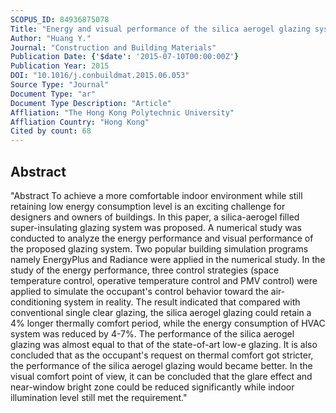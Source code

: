 ```yaml
---
SCOPUS_ID: 84936875078
Title: "Energy and visual performance of the silica aerogel glazing system in commercial buildings of Hong Kong"
Author: "Huang Y."
Journal: "Construction and Building Materials"
Publication Date: {'$date': '2015-07-10T00:00:00Z'}
Publication Year: 2015
DOI: "10.1016/j.conbuildmat.2015.06.053"
Source Type: "Journal"
Document Type: "ar"
Document Type Description: "Article"
Affliation: "The Hong Kong Polytechnic University"
Affliation Country: "Hong Kong"
Cited by count: 68
---
```


## Abstract
"Abstract To achieve a more comfortable indoor environment while still retaining low energy consumption level is an exciting challenge for designers and owners of buildings. In this paper, a silica-aerogel filled super-insulating glazing system was proposed. A numerical study was conducted to analyze the energy performance and visual performance of the proposed glazing system. Two popular building simulation programs namely EnergyPlus and Radiance were applied in the numerical study. In the study of the energy performance, three control strategies (space temperature control, operative temperature control and PMV control) were applied to simulate the occupant's control behavior toward the air-conditioning system in reality. The result indicated that compared with conventional single clear glazing, the silica aerogel glazing could retain a 4% longer thermally comfort period, while the energy consumption of HVAC system was reduced by 4-7%. The performance of the silica aerogel glazing was almost equal to that of the state-of-art low-e glazing. It is also concluded that as the occupant's request on thermal comfort got stricter, the performance of the silica aerogel glazing would became better. In the visual comfort point of view, it can be concluded that the glare effect and near-window bright zone could be reduced significantly while indoor illumination level still met the requirement."
